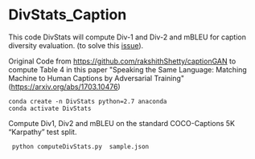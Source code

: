 # DivStats_Caption
This code DivStats will compute Div-1 and Div-2 and mBLEU for caption diversity evaluation. (to solve this [issue](https://github.com/rakshithShetty/captionGAN/issues/5)). 

Original Code from https://github.com/rakshithShetty/captionGAN to compute Table 4 in this paper "Speaking the Same Language: Matching Machine to Human Captions by Adversarial Training" (https://arxiv.org/abs/1703.10476)


```
conda create -n DivStats python=2.7 anaconda
conda activate DivStats
```

Compute  Div1, Div2 and mBLEU on the standard COCO-Captions 5K “Karpathy” test split.

```
 python computeDivStats.py  sample.json
 ```
